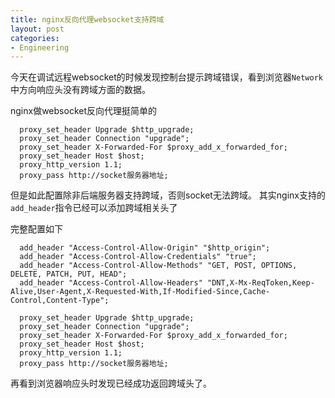 ```yaml
---
title: nginx反向代理websocket支持跨域
layout: post
categories:
- Engineering
---
```

今天在调试远程websocket的时候发现控制台提示跨域错误，看到浏览器`Network`中方向响应头没有跨域方面的数据。

nginx做websocket反向代理挺简单的

```
  proxy_set_header Upgrade $http_upgrade;
  proxy_set_header Connection "upgrade";
  proxy_set_header X-Forwarded-For $proxy_add_x_forwarded_for;
  proxy_set_header Host $host;
  proxy_http_version 1.1;
  proxy_pass http://socket服务器地址;
```
但是如此配置除非后端服务器支持跨域，否则socket无法跨域。
其实nginx支持的`add_header`指令已经可以添加跨域相关头了

完整配置如下
```
  add_header "Access-Control-Allow-Origin" "$http_origin";
  add_header "Access-Control-Allow-Credentials" "true";
  add_header "Access-Control-Allow-Methods" "GET, POST, OPTIONS, DELETE, PATCH, PUT, HEAD";
  add_header "Access-Control-Allow-Headers" "DNT,X-Mx-ReqToken,Keep-Alive,User-Agent,X-Requested-With,If-Modified-Since,Cache-Control,Content-Type";

  proxy_set_header Upgrade $http_upgrade;
  proxy_set_header Connection "upgrade";
  proxy_set_header X-Forwarded-For $proxy_add_x_forwarded_for;
  proxy_set_header Host $host;
  proxy_http_version 1.1;
  proxy_pass http://socket服务器地址;
```

再看到浏览器响应头时发现已经成功返回跨域头了。